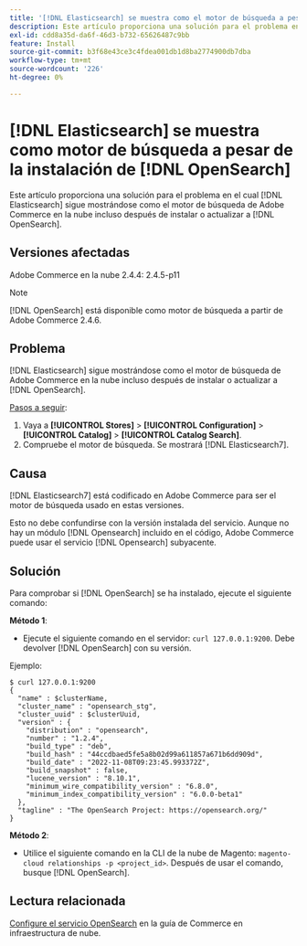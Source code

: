 ```yaml
---
title: '[!DNL Elasticsearch] se muestra como el motor de búsqueda a pesar de la instalación de  [!DNL OpenSearch] '
description: Este artículo proporciona una solución para el problema en el cual [!DNL Elasticsearch] aún se muestra como motor de búsqueda para Adobe Commerce en la nube incluso después de instalar o actualizar a [!DNL OpenSearch].
exl-id: cdd8a35d-da6f-46d3-b732-65626487c9bb
feature: Install
source-git-commit: b3f68e43ce3c4fdea001db1d8ba2774900db7dba
workflow-type: tm+mt
source-wordcount: '226'
ht-degree: 0%

---
```


# [!DNL Elasticsearch] se muestra como motor de búsqueda a pesar de la instalación de [!DNL OpenSearch]

Este artículo proporciona una solución para el problema en el cual [!DNL Elasticsearch] sigue mostrándose como el motor de búsqueda de Adobe Commerce en la nube incluso después de instalar o actualizar a [!DNL OpenSearch].

## Versiones afectadas

Adobe Commerce en la nube 2.4.4: 2.4.5-p11

>[!NOTE]
>
>[!DNL OpenSearch] está disponible como motor de búsqueda a partir de Adobe Commerce 2.4.6.

## Problema

[!DNL Elasticsearch] sigue mostrándose como el motor de búsqueda de Adobe Commerce en la nube incluso después de instalar o actualizar a [!DNL OpenSearch].

<u>Pasos a seguir</u>:

1. Vaya a **[!UICONTROL Stores]** > **[!UICONTROL Configuration]** > **[!UICONTROL Catalog]** > **[!UICONTROL Catalog Search]**.
1. Compruebe el motor de búsqueda. Se mostrará [!DNL Elasticsearch7].

## Causa

[!DNL Elasticsearch7] está codificado en Adobe Commerce para ser el motor de búsqueda usado en estas versiones.

Esto no debe confundirse con la versión instalada del servicio. Aunque no hay un módulo [!DNL Opensearch] incluido en el código, Adobe Commerce puede usar el servicio [!DNL Opensearch] subyacente.

## Solución

Para comprobar si [!DNL OpenSearch] se ha instalado, ejecute el siguiente comando:

**Método 1**:

* Ejecute el siguiente comando en el servidor: `curl 127.0.0.1:9200`. Debe devolver [!DNL OpenSearch] con su versión.

Ejemplo:

```
$ curl 127.0.0.1:9200
{
  "name" : $clusterName,
  "cluster_name" : "opensearch_stg",
  "cluster_uuid" : $clusterUuid,
  "version" : {
    "distribution" : "opensearch",
    "number" : "1.2.4",
    "build_type" : "deb",
    "build_hash" : "44ccdbaed5fe5a8b02d99a611857a671b6dd909d",
    "build_date" : "2022-11-08T09:23:45.993372Z",
    "build_snapshot" : false,
    "lucene_version" : "8.10.1",
    "minimum_wire_compatibility_version" : "6.8.0",
    "minimum_index_compatibility_version" : "6.0.0-beta1"
  },
  "tagline" : "The OpenSearch Project: https://opensearch.org/"
}
```

**Método 2**:

* Utilice el siguiente comando en la CLI de la nube de Magento: `magento-cloud relationships -p <project_id>`. Después de usar el comando, busque [!DNL OpenSearch].

## Lectura relacionada

[Configure el servicio OpenSearch](https://experienceleague.adobe.com/docs/commerce-cloud-service/user-guide/configure/service/opensearch.html) en la guía de Commerce en infraestructura de nube.
